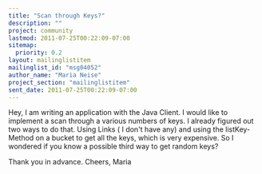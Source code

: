 ```yaml
---
title: "Scan through Keys?"
description: ""
project: community
lastmod: 2011-07-25T00:22:09-07:00
sitemap:
  priority: 0.2
layout: mailinglistitem
mailinglist_id: "msg04052"
author_name: "Maria Neise"
project_section: "mailinglistitem"
sent_date: 2011-07-25T00:22:09-07:00
---
```



Hey,
I am writing an application with the Java Client. I would like to
implement a scan through a various numbers of keys. I already figured
out two ways to do that. Using Links ( I don't have any) and using the
listKey-Method on a bucket to get all the keys, which is very
expensive. So I wondered if you know a possible third way to get
random keys?

Thank you in advance.
Cheers,
Maria

